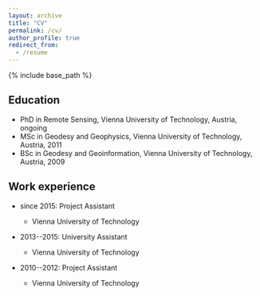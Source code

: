 ```yaml
---
layout: archive
title: "CV"
permalink: /cv/
author_profile: true
redirect_from:
  - /resume
---
```


{% include base_path %}

Education
------

* PhD in Remote Sensing, Vienna University of Technology, Austria, ongoing
* MSc in Geodesy and Geophysics, Vienna University of Technology, Austria, 2011
* BSc in Geodesy and Geoinformation, Vienna University of Technology, Austria, 2009

Work experience
------

* since 2015: Project Assistant
  * Vienna University of Technology

* 2013--2015: University Assistant
  * Vienna University of Technology

* 2010--2012: Project Assistant
  * Vienna University of Technology
